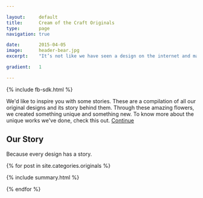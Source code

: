 ```yaml
---

layout:     default
title:      Cream of the Craft Originals
type:       page
navigation: true

date:       2015-04-05
image:      header-bear.jpg
excerpt:    "It’s not like we have seen a design on the internet and made a prototype of it the next day. <br/> It’s all about.. each design has a <strong>STORY</strong>…"

gradient:   1

---
```

{% include fb-sdk.html %}

<div class="summary">

  <p>We'd like to inspire you with some stories. These are a compilation of all our original designs and its story behind them. Through these amazing flowers, we created something unique and something new. To know more about the unique works we've done, check this out. <a href="/made-with-love.html" title="Continue" class="more">Continue</a></p>

</div>


<h2>Our Story</h2>
<p>Because every design has a story.</p>

{% for post in site.categories.originals %}

  {% include summary.html %}
  
{% endfor %}